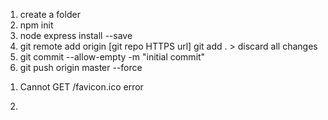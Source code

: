 1. create a folder
2. npm init
3. node express install --save
4. git remote add origin [git repo HTTPS url]
   git add . > discard all changes
5. git commit --allow-empty -m "initial commit"
6. git push origin master --force

<issue>

1. Cannot GET /favicon.ico error
<link rel="shortcut icon" href="#">

2.
